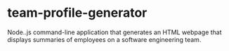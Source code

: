 # team-profile-generator
Node..js command-line application that generates an HTML webpage that displays summaries of employees on a software engineering team.

